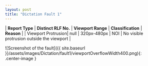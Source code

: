 ```yaml
---
layout: post
title: "Dictation Fault 1"
---
```

| **Report Type** | **Distinct RLF No.** | **Viewport Range** | **Classification** | **Reason** |
| Viewport Protrusion| null | 320px-480px | NOI | No visible protrusion outside the viewport | 

![Screenshot of the fault]({{ site.baseurl }}/assets/images/Dictation/fault1/viewportOverflowWidth400.png){: .center-image }